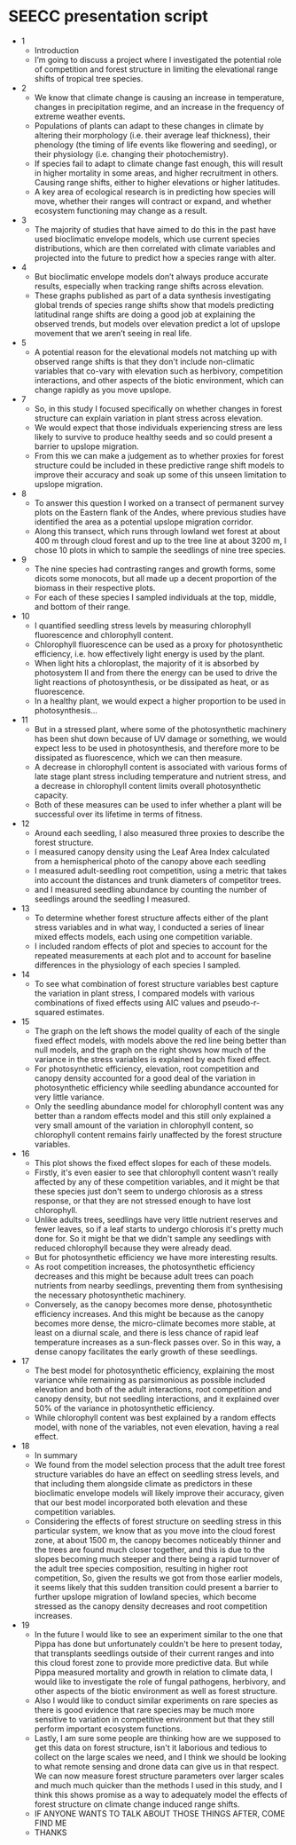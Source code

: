# SEECC presentation script

* 1
	* Introduction
	* I’m going to discuss a project where I investigated the potential role of competition and forest structure in limiting the elevational range shifts of tropical tree species.
 * 2
 	* We know that climate change is causing an increase in temperature, changes in precipitation regime, and an increase in the frequency of extreme weather events.
	* Populations of plants can adapt to these changes in climate by altering their morphology (i.e. their average leaf thickness), their phenology (the timing of life events like flowering and seeding), or their physiology (i.e. changing their photochemistry).
	* If species fail to adapt to climate change fast enough, this will result in higher mortality in some areas, and higher recruitment in others. Causing range shifts, either to higher elevations or higher latitudes.
	* A key area of ecological research is in predicting how species will move, whether their ranges will contract or expand, and whether ecosystem functioning may change as a result.
 * 3	
 	* The majority of studies that have aimed to do this in the past have used bioclimatic envelope models, which use current species distributions, which are then correlated with climate variables and projected into the future to predict how a species range with alter.
* 4 
	* But bioclimatic envelope models don’t always produce accurate results, especially when tracking range shifts across elevation.
	* These graphs  published as part of a data synthesis investigating global trends of species range shifts show that models predicting latitudinal range shifts are doing a good job at explaining the observed trends, but models over elevation predict a lot of upslope movement that we aren’t seeing in real life.
* 5
	* A potential reason for the elevational models not matching up with observed range shifts is that they don't include non-climatic variables that co-vary with elevation such as herbivory, competition interactions, and other aspects of the biotic environment, which can change rapidly as you move upslope.
 * 7
 	* So, in this study I focused specifically on whether changes in forest structure can explain variation in plant stress across elevation. 
	* We would expect that those individuals experiencing stress are less likely to survive to produce healthy seeds and so could present a barrier to upslope migration.
	* From this we can make a judgement as to whether proxies for forest structure could be included in these predictive range shift models to improve their accuracy and soak up some of this unseen limitation to upslope migration.
* 8
	* To answer this question I worked on a transect of permanent survey plots on the Eastern flank of the Andes, where previous studies have identified the area as a potential upslope migration corridor.
	* Along this transect, which runs through lowland wet forest at about 400 m through cloud forest and up to the tree line at about 3200 m, I chose 10 plots in which to sample the seedlings of nine tree species.
* 9
	* The nine species had contrasting ranges and growth forms, some dicots some monocots, but all made up a decent proportion of the biomass in their respective plots.
	* For each of these species I sampled individuals at the top, middle, and bottom of their range.
* 10
	* I quantified seedling stress levels by measuring chlorophyll fluorescence and chlorophyll content.
	* Chlorophyll fluorescence can be used as a proxy for photosynthetic efficiency, i.e. how effectively light energy is used by the plant. 
	* When light hits a chloroplast, the majority of it is absorbed by photosystem II and from there the energy can be used to drive the light reactions of photosynthesis, or be dissipated as heat, or as fluorescence.
	* In a healthy plant, we would expect a higher proportion to be used in photosynthesis...
* 11
	* But in a stressed plant, where some of the photosynthetic machinery has been shut down because of UV damage or something, we would expect less to be used in photosynthesis, and therefore more to be dissipated as fluorescence, which we can then measure.
	* A decrease in chlorophyll content is associated with various forms of late stage plant stress including temperature and nutrient stress, and a decrease in chlorophyll content limits overall photosynthetic capacity.
	* Both of these measures can be used to infer whether a plant will be successful over its lifetime in terms of fitness.
* 12
	* Around each seedling, I also measured three proxies to describe the forest structure. 
	* I measured canopy density using the Leaf Area Index calculated from a hemispherical photo of the canopy above each seedling
	* I measured adult-seedling root competition, using  a metric that takes into account the distances and trunk diameters of competitor trees.
	* and I measured seedling abundance by counting the number of seedlings around the seedling I measured.
* 13
	* To determine whether forest structure affects either of the plant stress variables and in what way, I conducted a series of linear mixed effects models, each using one competition variable.
	* I included random effects of plot and species to account for the repeated measurements at each plot and to account for baseline differences in the physiology of each species I sampled.
* 14
	* To see what combination of forest structure variables best capture the variation in plant stress, I compared models with various combinations of fixed effects using AIC values and pseudo-r-squared estimates.
* 15
	* The graph on the left shows the model quality of each of the single fixed effect models,  with models above the red line being better than null models, and the graph on the right shows how much of the variance in the stress variables is explained by each fixed effect.
	* For photosynthetic efficiency, elevation, root competition and canopy density accounted for a good deal of the variation in photosynthetic efficiency while seedling abundance accounted for very little variance.
	* Only the seedling abundance model for chlorophyll content was any better than a random effects model and this still only explained a very small amount of the variation in chlorophyll content, so chlorophyll content remains fairly unaffected by the forest structure variables.
* 16
	* This plot shows the fixed effect slopes for each of these models.
	* Firstly, it's even easier to see that chlorophyll content wasn't really affected by any of these competition variables, and it might be that these species just don't seem to undergo chlorosis as a stress response, or that they are not stressed enough to have lost chlorophyll. 
	* Unlike adults trees, seedlings have very little nutrient reserves and fewer leaves, so if a leaf starts to undergo chlorosis it's pretty much done for. So it might be that we didn't sample any seedlings with reduced chlorophyll because they were already dead.
	* But for photosynthetic efficiency we have more interesting results.
	* As root competition increases, the photosynthetic efficiency decreases and this might be because adult trees can poach nutrients from nearby seedlings, preventing them from synthesising the necessary photosynthetic machinery.
	* Conversely, as the canopy becomes more dense, photosynthetic efficiency increases. And this might be because as the canopy becomes more dense, the micro-climate becomes more stable, at least on a diurnal scale, and there is less chance of rapid leaf temperature increases as a sun-fleck passes over. So in this way, a dense canopy facilitates the early growth of these seedlings.
* 17
	* The best model for photosynthetic efficiency, explaining the most variance while remaining as parsimonious as possible included elevation and both of the adult interactions, root competition and canopy density, but not seedling interactions, and it explained over 50% of the variance in photosynthetic efficiency.
	* While chlorophyll content was best explained by a random effects model, with none of the variables, not even elevation, having a real effect.
* 18
	* In summary
	* We found from the model selection process that the adult tree forest structure variables do have an effect on seedling stress levels, and that including them alongside climate as predictors in these bioclimatic envelope models will likely improve their accuracy, given that our best model incorporated both elevation and these competition variables.
	* Considering the effects of forest structure on seedling stress in this particular system, we know that as you move into the cloud forest zone, at about 1500 m, the canopy becomes noticeably thinner and the trees are found much closer together, and this is due to the slopes becoming much steeper and there being a rapid turnover of the adult tree species composition, resulting in higher root competition, So, given the results we got from those earlier models, it seems likely that this sudden transition could present a barrier to further upslope migration of lowland species, which become stressed as the canopy density decreases and root competition increases.
* 19
	* In the future I would like to see an experiment similar to the one that Pippa has done but unfortunately couldn't be here to present today, that transplants  seedlings outside of their current ranges and into this cloud forest zone to provide more predictive data. But while Pippa measured mortality and growth in relation to climate data, I would like to investigate the role of fungal pathogens, herbivory, and other aspects of the biotic environment as well as forest structure.
	* Also I would like to conduct similar experiments on rare species as there is good evidence that rare species may be much more sensitive to variation in competitive environment but that they still perform important ecosystem functions.
	* Lastly, I am sure some people are thinking how are we supposed to get this data on forest structure, isn't it laborious and tedious to collect on the large scales we need, and I think we should be looking to what remote sensing and drone data can give us in that respect. We can now measure forest structure parameters over larger scales and much much quicker than the methods I used in this study, and I think this shows promise as a way to adequately model the effects of forest structure on climate change induced range shifts.
	* IF ANYONE WANTS TO TALK ABOUT THOSE THINGS AFTER, COME FIND ME
	*  THANKS 




